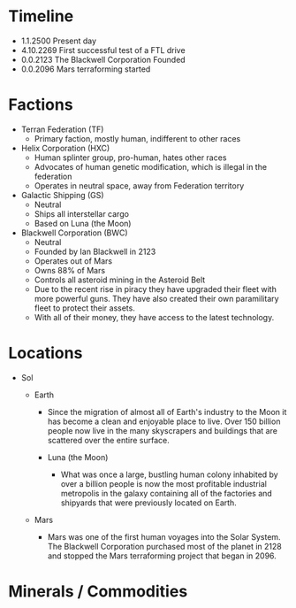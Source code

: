 Timeline
========

- 1.1.2500 Present day
- 4.10.2269 First successful test of a FTL drive
- 0.0.2123 The Blackwell Corporation Founded
- 0.0.2096 Mars terraforming started

Factions
========
- Terran Federation (TF)
    - Primary faction, mostly human, indifferent to other races
- Helix Corporation (HXC)
    - Human splinter group, pro-human, hates other races
    - Advocates of human genetic modification, which is illegal in the federation
    - Operates in neutral space, away from Federation territory
- Galactic Shipping (GS)
    - Neutral
    - Ships all interstellar cargo
    - Based on Luna (the Moon)
- Blackwell Corporation (BWC)
    - Neutral
    - Founded by Ian Blackwell in 2123
    - Operates out of Mars
    - Owns 88% of Mars
    - Controls all asteroid mining in the Asteroid Belt
    - Due to the recent rise in piracy they have upgraded their fleet with more powerful guns. They have also created their own paramilitary fleet to protect their assets.
    - With all of their money, they have access to the latest technology.

Locations
=========

- Sol
    - Earth
        - Since the migration of almost all of Earth's industry to the Moon it has become a clean and enjoyable place to live. Over 150 billion people now live in the many skyscrapers and buildings that are scattered over the entire surface.

        - Luna (the Moon)
            - What was once a large, bustling human colony inhabited by over a billion people is now the most profitable industrial metropolis in the galaxy containing all of the factories and shipyards that were previously located on Earth.

    - Mars
        - Mars was one of the first human voyages into the Solar System. The Blackwell Corporation purchased most of the planet in 2128 and stopped the Mars terraforming project that began in 2096.

Minerals / Commodities
======================



